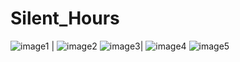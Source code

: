 # Silent_Hours

![image1](ScreenShots/image1.png) |
![image2](ScreenShots/image2.png)
![image3](ScreenShots/image3.png)|
![image4](ScreenShots/image4.png)
![image5](ScreenShots/image5.png)
